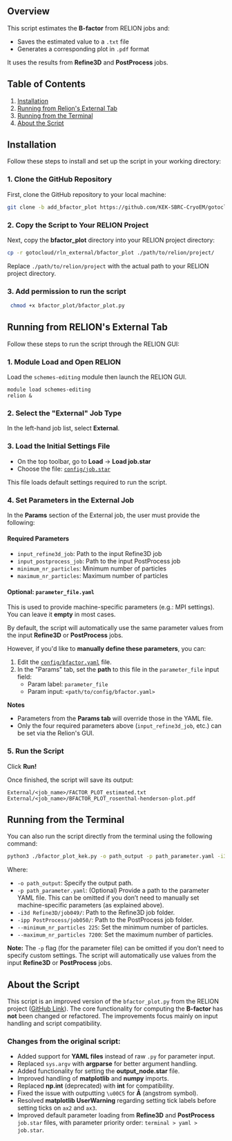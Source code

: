 ## Overview

This script estimates the **B-factor** from RELION jobs and:

- Saves the estimated value to a `.txt` file
- Generates a corresponding plot in `.pdf` format

It uses the results from **Refine3D** and **PostProcess** jobs.

## Table of Contents
1. [Installation](#installation)
2. [Running from Relion's External Tab](#running-from-relions-external-tab)
3. [Running from the Terminal](#running-from-the-terminal)
4. [About the Script](#about-the-script)

## Installation

Follow these steps to install and set up the script in your working directory:

### 1. Clone the GitHub Repository

First, clone the GitHub repository to your local machine:

```bash
git clone -b add_bfactor_plot https://github.com/KEK-SBRC-CryoEM/gotocloud.git
```

### 2. Copy the Script to Your RELION Project

Next, copy the **bfactor_plot** directory into your RELION project directory:

```bash
cp -r gotocloud/rln_external/bfactor_plot ./path/to/relion/project/
```

Replace `./path/to/relion/project` with the actual path to your RELION project directory.

### 3. Add permission to run the script
```bash
 chmod +x bfactor_plot/bfactor_plot.py
 ```

## Running from RELION's External Tab

Follow these steps to run the script through the RELION GUI:

### 1. Module Load and Open RELION
Load the `schemes-editing` module then launch the RELION GUI.
```
module load schemes-editing
relion &
```

### 2. Select the "External" Job Type

In the left-hand job list, select **External**.

### 3. Load the Initial Settings File

- On the top toolbar, go to **Load** → **Load job.star**
- Choose the file: [`config/job.star`](config/job.star)

This file loads default settings required to run the script.

### 4. Set Parameters in the External Job

In the **Params** section of the External job, the user must provide the following:

#### **Required Parameters**
- `input_refine3d_job`: Path to the input Refine3D job
- `input_postprocess_job`: Path to the input PostProcess job
- `minimum_nr_particles`: Minimum number of particles
- `maximum_nr_particles`: Maximum number of particles

#### **Optional: `parameter_file.yaml`**
This is used to provide machine-specific parameters (e.g.: MPI settings). You can leave it **empty** in most cases.

By default, the script will automatically use the same parameter values from the input **Refine3D** or **PostProcess** jobs.

However, if you'd like to **manually define these parameters**, you can:

1. Edit the [`config/bfactor.yaml`](config/bfactor.yaml) file.
2. In the "Params" tab, set the **path** to this file in the `parameter_file` input field:
   - Param label: `parameter_file`  
   - Param input: `<path/to/config/bfactor.yaml>`

**Notes**  
- Parameters from the **Params tab** will override those in the YAML file.  
- Only the four required parameters above (`input_refine3d_job`, etc.) can be set via the Relion's GUI.  

### 5. Run the Script

Click **Run!**

Once finished, the script will save its output:
```
External/<job_name>/FACTOR_PLOT_estimated.txt
External/<job_name>/BFACTOR_PLOT_rosenthal-henderson-plot.pdf
```

## Running from the Terminal
You can also run the script directly from the terminal using the following command:

```bash
python3 ./bfactor_plot_kek.py -o path_output -p path_parameter.yaml -i3d Refine3D/job049/ -ipp PostProcess/job050/ --minimum_nr_particles 225 --maximum_nr_particles 7200
```
Where:
- `-o path_output`: Specify the output path.
- `-p path_parameter.yaml`: (Optional) Provide a path to the parameter YAML file. This can be omitted if you don’t need to manually set machine-specific parameters (as explained above).
- `-i3d Refine3D/job049/`: Path to the Refine3D job folder.
- `-ipp PostProcess/job050/`: Path to the PostProcess job folder.
- `--minimum_nr_particles 225`: Set the minimum number of particles.
- `--maximum_nr_particles 7200`: Set the maximum number of particles.

**Note:** The `-p` flag (for the parameter file) can be omitted if you don’t need to specify custom settings. The script will automatically use values from the input **Refine3D** or **PostProcess** jobs.

## About the Script

This script is an improved version of the `bfactor_plot.py` from the RELION project ([GitHub Link](https://github.com/3dem/relion/blob/master/scripts/bfactor_plot.py)). The core functionality for computing the **B-factor** has **not** been changed or refactored. The improvements focus mainly on input handling and script compatibility.

### Changes from the original script:
- Added support for **YAML files** instead of raw `.py` for parameter input.
- Replaced `sys.argv` with **argparse** for better argument handling.
- Added functionality for setting the **output_node.star** file.
- Improved handling of **matplotlib** and **numpy** imports.
- Replaced **np.int** (deprecated) with **int** for compatibility.
- Fixed the issue with outputting `\u00C5` for **Å** (angstrom symbol).
- Resolved **matplotlib UserWarning** regarding setting tick labels before setting ticks on `ax2` and `ax3`.
- Improved default parameter loading from **Refine3D** and **PostProcess** `job.star` files, with parameter priority order: `terminal > yaml > job.star`.





